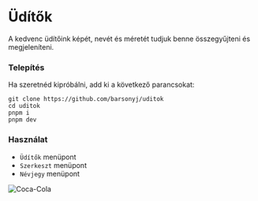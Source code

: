 # Üdítők
A kedvenc üdítőink képét, nevét és méretét tudjuk benne összegyűjteni és megjeleníteni.
### Telepítés
Ha szeretnéd kipróbálni, add ki a következő parancsokat:
```
git clone https://github.com/barsonyj/uditok
cd uditok
pnpm i
pnpm dev
```
### Használat
- `Üdítők` menüpont
- `Szerkeszt` menüpont
- `Névjegy` menüpont

![Coca-Cola](https://www.leonkft.hu/images/small/coca-cola-033l-dobozos-24dbcsomag-uz1259.jpg)
